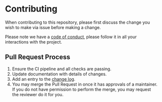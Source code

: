 # Contributing

When contributing to this repository, please first discuss the change you wish to make via issue before making a change. 

Please note we have a [code of conduct](CODE_OF_CONDUCT.md), please follow it in all your interactions with the project.

## Pull Request Process

1. Ensure the CI pipeline and all checks are passing.
2. Update documentation with details of changes.
3. Add an entry to the [change log](CHANGELOG.md).
4. You may merge the Pull Request in once it has approvals of a maintainer. If you do not have permission to perform
    the merge, you may request the reviewer do it for you.